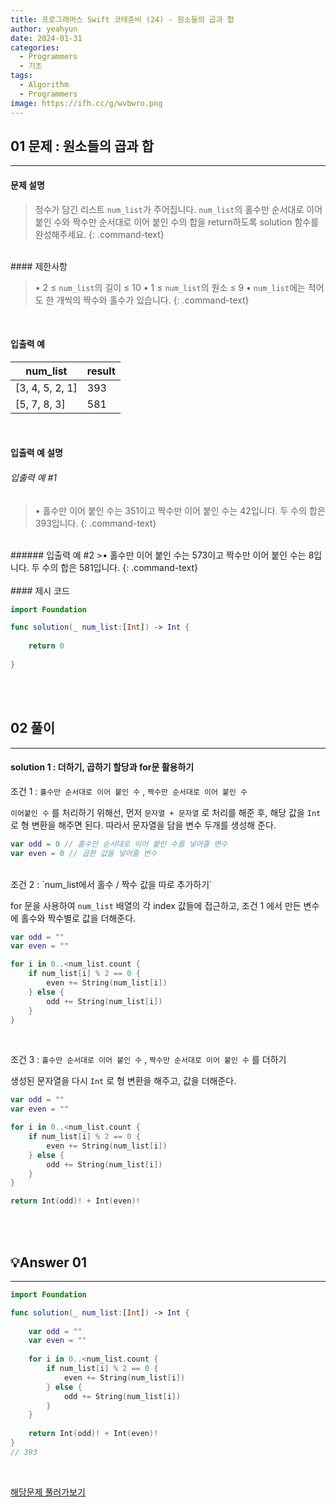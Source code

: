 ```yaml
---
title: 프로그래머스 Swift 코테준비 (24) - 원소들의 곱과 합
author: yeahyun
date: 2024-01-31
categories:
  - Programmers
  - 기초
tags:
  - Algorithm
  - Programmers
image: https://ifh.cc/g/wvbwro.png
---
```

## 01 문제 : 원소들의 곱과 합

---
#### 문제 설명

>정수가 담긴 리스트 `num_list`가 주어집니다. `num_list`의 홀수만 순서대로 이어 붙인 수와 짝수만 순서대로 이어 붙인 수의 합을 return하도록 solution 함수를 완성해주세요.
{: .command-text}

<BR>
#### 제한사항

>• 2 ≤ `num_list`의 길이 ≤ 10
>• 1 ≤ `num_list`의 원소 ≤ 9
>• `num_list`에는 적어도 한 개씩의 짝수와 홀수가 있습니다.
{: .command-text}
<BR>

#### 입출력 예


|num_list|result|
|---|---|
|[3, 4, 5, 2, 1]|393|
|[5, 7, 8, 3]|581|

<BR>

#### 입출력 예 설명

###### 입출력 예 #1

>• 홀수만 이어 붙인 수는 351이고 짝수만 이어 붙인 수는 42입니다. 두 수의 합은 393입니다.
{: .command-text}
<br>
###### 입출력 예 #2
>• 홀수만 이어 붙인 수는 573이고 짝수만 이어 붙인 수는 8입니다. 두 수의 합은 581입니다.
{: .command-text}
<br>
<br>
#### 제시 코드

```swift
import Foundation

func solution(_ num_list:[Int]) -> Int {
    
    return 0
    
}
```

<br>
<br>

## 02 풀이 
---

#### solution 1 : 더하기, 곱하기 할당과 for문 활용하기

조건 1 : `홀수만 순서대로 이어 붙인 수` , `짝수만 순서대로 이어 붙인 수`  

`이어붙인 수` 를 처리하기 위해선, 먼저 `문자열 + 문자열` 로 처리를 해준 후, 해당 값을 `Int` 로 형 변환을 해주면 된다. 따라서 문자열을 담을 변수 두개를 생성해 준다.

```swift
var odd = 0 // 홀수만 순서대로 이어 붙인 수를 넣어줄 변수
var even = 0 // 곱한 값을 넣어줄 변수
```

<br>
조건 2 : `num_list에서 홀수 / 짝수 값을 따로 추가하기`

for 문을 사용하여 `num_list` 배열의 각 index 값들에 접근하고, 조건 1 에서 만든 변수에 홀수와 짝수별로 값을 더해준다.

```swift
var odd = ""
var even = ""

for i in 0..<num_list.count {
	if num_list[i] % 2 == 0 {
		even += String(num_list[i])
	} else {
		odd += String(num_list[i])
	}
}
```

<br>

조건 3 : `홀수만 순서대로 이어 붙인 수` , `짝수만 순서대로 이어 붙인 수` 를 더하기

생성된 문자열을 다시 `Int` 로 형 변환을 해주고, 값을 더해준다.

```swift
var odd = ""
var even = ""

for i in 0..<num_list.count {
	if num_list[i] % 2 == 0 {
		even += String(num_list[i])
	} else {
		odd += String(num_list[i])
	}
}

return Int(odd)! + Int(even)!
```

<br>
<br>

## 💡Answer 01
---

```swift
import Foundation

func solution(_ num_list:[Int]) -> Int {
    
    var odd = ""
    var even = ""
    
    for i in 0..<num_list.count {
        if num_list[i] % 2 == 0 {
            even += String(num_list[i])
        } else {
            odd += String(num_list[i])
        }
    }
    
    return Int(odd)! + Int(even)!
}
// 393

```

<br>

[해당문제 풀러가보기](https://school.programmers.co.kr/learn/courses/30/lessons/181928)


